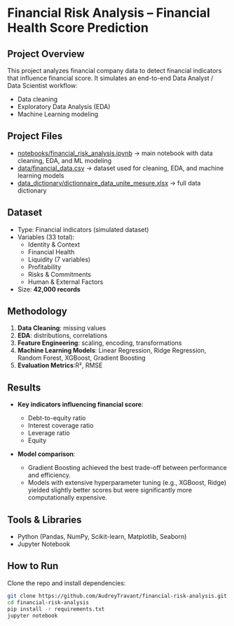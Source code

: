 # Financial Risk Analysis – Financial Health Score Prediction

## Project Overview
This project analyzes financial company data to detect financial indicators that influence financial score.
It simulates an end-to-end Data Analyst / Data Scientist workflow:  
- Data cleaning  
- Exploratory Data Analysis (EDA)  
- Machine Learning modeling

## Project Files
- [notebooks/financial_risk_analysis.ipynb](notebooks/financial_risk_analysis.ipynb) → main notebook with data cleaning, EDA, and ML modeling
- [data/financial_data.csv](data/financial_data.csv) → dataset used for cleaning, EDA, and machine learning models
- [data_dictionary/dictionnaire_data_unite_mesure.xlsx](data_dictionary/dictionnaire_data_unite_mesure.xlsx) → full data dictionary

## Dataset
- Type: Financial indicators (simulated dataset)  
- Variables (33 total):
  - Identity & Context  
  - Financial Health  
  - Liquidity (7 variables)  
  - Profitability  
  - Risks & Commitments  
  - Human & External Factors  
- Size: **42,000 records**

## Methodology
1. **Data Cleaning**: missing values  
2. **EDA**: distributions, correlations 
3. **Feature Engineering**: scaling, encoding, transformations  
4. **Machine Learning Models**: Linear Regression, Ridge Regression, Random Forest, XGBoost, Gradient Boosting  
5. **Evaluation Metrics**:R², RMSE

## Results
- **Key indicators influencing financial score**:
  - Debt-to-equity ratio  
  - Interest coverage ratio  
  - Leverage ratio  
  - Equity
 
- **Model comparison**:
  - Gradient Boosting achieved the best trade-off between performance and efficiency.  
  - Models with extensive hyperparameter tuning (e.g., XGBoost, Ridge) yielded slightly better scores but were significantly more computationally expensive.  

## Tools & Libraries
- Python (Pandas, NumPy, Scikit-learn, Matplotlib, Seaborn)  
- Jupyter Notebook

## How to Run
Clone the repo and install dependencies: 

```bash
git clone https://github.com/AudreyTravant/financial-risk-analysis.git
cd financial-risk-analysis
pip install -r requirements.txt
jupyter notebook
